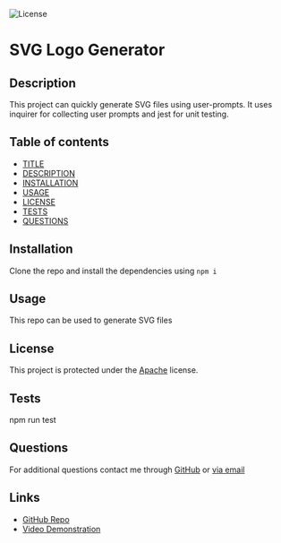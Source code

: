 ![License](https://img.shields.io/badge/License-Apache_2.0-blue.svg)

# SVG Logo Generator

## Description

This project can quickly generate SVG files using user-prompts. It uses inquirer for collecting user prompts and jest for unit testing.

## Table of contents

- [TITLE](#title)
- [DESCRIPTION](#description)
- [INSTALLATION](#installation)
- [USAGE](#usage)
- [LICENSE](#license)
- [TESTS](#tests)
- [QUESTIONS](#questions)

## Installation

Clone the repo and install the dependencies using `npm i`

## Usage

This repo can be used to generate SVG files

## License

This project is protected under the [Apache](https://opensource.org/licenses/Apache-2.0) license.

## Tests

npm run test

## Questions

For additional questions contact me through [GitHub](https://github.com/brianTib) or [via email](mailto:bptiburcio@gmail.com)

## Links
- [GitHub Repo](https://github.com/BrianTib/svg-logo-generator)
- [Video Demonstration](https://drive.google.com/file/d/1OE4B7YGbb3_VFNVwYSYUCxGEbexNgYdI/view?usp=sharing)